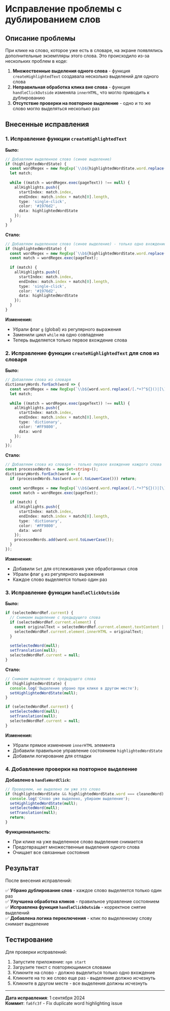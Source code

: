 # Исправление проблемы с дублированием слов

## Описание проблемы

При клике на слово, которое уже есть в словаре, на экране появлялись дополнительные экземпляры этого слова. Это происходило из-за нескольких проблем в коде:

1. **Множественные выделения одного слова** - функция `createHighlightedText` создавала несколько выделений для одного слова
2. **Неправильная обработка клика вне слова** - функция `handleClickOutside` изменяла `innerHTML`, что могло приводить к дублированию
3. **Отсутствие проверки на повторное выделение** - одно и то же слово могло выделяться несколько раз

## Внесенные исправления

### 1. Исправление функции `createHighlightedText`

**Было:**
```typescript
// Добавляем выделенное слово (синее выделение)
if (highlightedWordState) {
  const wordRegex = new RegExp(`\\b${highlightedWordState.word.replace(/[.*+?^${}()|[\]\\]/g, '\\$&')}\\b`, 'gi');
  let match;
  
  while ((match = wordRegex.exec(pageText)) !== null) {
    allHighlights.push({
      startIndex: match.index,
      endIndex: match.index + match[0].length,
      type: 'single-click',
      color: '#1976d2',
      data: highlightedWordState
    });
  }
}
```

**Стало:**
```typescript
// Добавляем выделенное слово (синее выделение) - только одно вхождение
if (highlightedWordState) {
  const wordRegex = new RegExp(`\\b${highlightedWordState.word.replace(/[.*+?^${}()|[\]\\]/g, '\\$&')}\\b`, 'i');
  const match = wordRegex.exec(pageText);
  
  if (match) {
    allHighlights.push({
      startIndex: match.index,
      endIndex: match.index + match[0].length,
      type: 'single-click',
      color: '#1976d2',
      data: highlightedWordState
    });
  }
}
```

**Изменения:**
- Убрали флаг `g` (global) из регулярного выражения
- Заменили цикл `while` на одно совпадение
- Теперь выделяется только первое вхождение слова

### 2. Исправление функции `createHighlightedText` для слов из словаря

**Было:**
```typescript
// Добавляем слова из словаря
dictionaryWords.forEach(word => {
  const wordRegex = new RegExp(`\\b${word.word.replace(/[.*+?^${}()|[\]\\]/g, '\\$&')}\\b`, 'gi');
  let match;
  
  while ((match = wordRegex.exec(pageText)) !== null) {
    allHighlights.push({
      startIndex: match.index,
      endIndex: match.index + match[0].length,
      type: 'dictionary',
      color: '#FF9800',
      data: word
    });
  }
});
```

**Стало:**
```typescript
// Добавляем слова из словаря - только первое вхождение каждого слова
const processedWords = new Set<string>();
dictionaryWords.forEach(word => {
  if (processedWords.has(word.word.toLowerCase())) return;
  
  const wordRegex = new RegExp(`\\b${word.word.replace(/[.*+?^${}()|[\]\\]/g, '\\$&')}\\b`, 'i');
  const match = wordRegex.exec(pageText);
  
  if (match) {
    allHighlights.push({
      startIndex: match.index,
      endIndex: match.index + match[0].length,
      type: 'dictionary',
      color: '#FF9800',
      data: word
    });
    processedWords.add(word.word.toLowerCase());
  }
});
```

**Изменения:**
- Добавили `Set` для отслеживания уже обработанных слов
- Убрали флаг `g` из регулярного выражения
- Каждое слово выделяется только один раз

### 3. Исправление функции `handleClickOutside`

**Было:**
```typescript
if (selectedWordRef.current) {
  // Снимаем выделение с предыдущего слова
  if (selectedWordRef.current.element) {
    const originalText = selectedWordRef.current.element.textContent || '';
    selectedWordRef.current.element.innerHTML = originalText;
  }
  
  setSelectedWord(null);
  setTranslation(null);
  selectedWordRef.current = null;
}
```

**Стало:**
```typescript
// Снимаем выделение с предыдущего слова
if (highlightedWordState) {
  console.log('Выделение убрано при клике в другом месте');
  setHighlightedWordState(null);
}

if (selectedWordRef.current) {
  setSelectedWord(null);
  setTranslation(null);
  selectedWordRef.current = null;
}
```

**Изменения:**
- Убрали прямое изменение `innerHTML` элемента
- Добавили правильное управление состоянием `highlightedWordState`
- Добавили логирование для отладки

### 4. Добавление проверки на повторное выделение

**Добавлено в `handleWordClick`:**
```typescript
// Проверяем, не выделено ли уже это слово
if (highlightedWordState && highlightedWordState.word === cleanedWord) {
  console.log('Слово уже выделено, убираем выделение');
  setHighlightedWordState(null);
  setSelectedWord(null);
  setTranslation(null);
  return;
}
```

**Функциональность:**
- При клике на уже выделенное слово выделение снимается
- Предотвращает множественные выделения одного слова
- Очищает все связанные состояния

## Результат

После внесения исправлений:

✅ **Убрано дублирование слов** - каждое слово выделяется только один раз  
✅ **Улучшена обработка кликов** - правильное управление состоянием  
✅ **Исправлена функция `handleClickOutside`** - корректное снятие выделений  
✅ **Добавлена логика переключения** - клик по выделенному слову снимает выделение  

## Тестирование

Для проверки исправлений:

1. Запустите приложение: `npm start`
2. Загрузите текст с повторяющимися словами
3. Кликните на слово - должно выделиться только одно вхождение
4. Кликните на то же слово еще раз - выделение должно исчезнуть
5. Кликните в другом месте - все выделения должны исчезнуть

---

**Дата исправления**: 1 сентября 2024  
**Коммит**: `fa6fc3f` - Fix duplicate word highlighting issue

